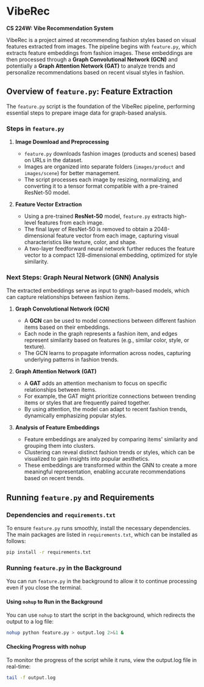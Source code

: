 # VibeRec
**CS 224W: Vibe Recommendation System**

VibeRec is a project aimed at recommending fashion styles based on visual features extracted from images. The pipeline begins with `feature.py`, which extracts feature embeddings from fashion images. These embeddings are then processed through a **Graph Convolutional Network (GCN)** and potentially a **Graph Attention Network (GAT)** to analyze trends and personalize recommendations based on recent visual styles in fashion.

## Overview of `feature.py`: Feature Extraction

The `feature.py` script is the foundation of the VibeRec pipeline, performing essential steps to prepare image data for graph-based analysis.

### Steps in `feature.py`

1. **Image Download and Preprocessing**  
   - `feature.py` downloads fashion images (products and scenes) based on URLs in the dataset.
   - Images are organized into separate folders (`images/product` and `images/scene`) for better management.
   - The script processes each image by resizing, normalizing, and converting it to a tensor format compatible with a pre-trained ResNet-50 model.

2. **Feature Vector Extraction**  
   - Using a pre-trained **ResNet-50** model, `feature.py` extracts high-level features from each image.
   - The final layer of ResNet-50 is removed to obtain a 2048-dimensional feature vector from each image, capturing visual characteristics like texture, color, and shape.
   - A two-layer feedforward neural network further reduces the feature vector to a compact 128-dimensional embedding, optimized for style similarity.

### Next Steps: Graph Neural Network (GNN) Analysis

The extracted embeddings serve as input to graph-based models, which can capture relationships between fashion items.

1. **Graph Convolutional Network (GCN)**
   - A **GCN** can be used to model connections between different fashion items based on their embeddings.
   - Each node in the graph represents a fashion item, and edges represent similarity based on features (e.g., similar color, style, or texture).
   - The GCN learns to propagate information across nodes, capturing underlying patterns in fashion trends.

2. **Graph Attention Network (GAT)**
   - A **GAT** adds an attention mechanism to focus on specific relationships between items.
   - For example, the GAT might prioritize connections between trending items or styles that are frequently paired together.
   - By using attention, the model can adapt to recent fashion trends, dynamically emphasizing popular styles.

3. **Analysis of Feature Embeddings**
   - Feature embeddings are analyzed by comparing items' similarity and grouping them into clusters.
   - Clustering can reveal distinct fashion trends or styles, which can be visualized to gain insights into popular aesthetics.
   - These embeddings are transformed within the GNN to create a more meaningful representation, enabling accurate recommendations based on recent trends.

## Running `feature.py` and Requirements

### Dependencies and `requirements.txt`
To ensure `feature.py` runs smoothly, install the necessary dependencies. The main packages are listed in `requirements.txt`, which can be installed as follows:

```bash
pip install -r requirements.txt
```

### Running `feature.py` in the Background

You can run `feature.py` in the background to allow it to continue processing even if you close the terminal.

#### Using `nohup` to Run in the Background

You can use `nohup` to start the script in the background, which redirects the output to a log file:

```bash
nohup python feature.py > output.log 2>&1 &
```

#### Checking Progress with nohup
To monitor the progress of the script while it runs, view the output.log file in real-time:

```bash
tail -f output.log
```